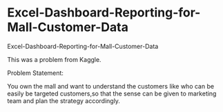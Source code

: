 # Excel-Dashboard-Reporting-for-Mall-Customer-Data
Excel-Dashboard-Reporting-for-Mall-Customer-Data

This was a problem from Kaggle.

Problem Statement:

You own the mall and want to understand the customers like who can be easily be targeted customers,so that the sense can be given to marketing team and plan the strategy accordingly.
